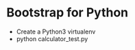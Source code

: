 Bootstrap for Python
====================

- Create a Python3 virtualenv
- python calculator_test.py
